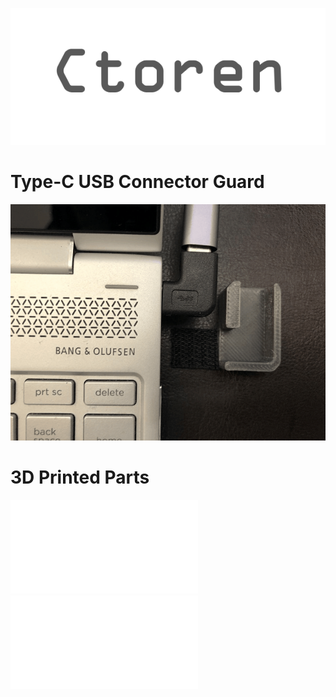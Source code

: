 ![Ctoren](img/ctoren.png)  
# Type-C USB Connector Guard  

![Ctoren](img/ctoren.gif)

# 3D Printed Parts
  
![Ctoren Right side STL file](3d/Ctoren_R.stl)  
![Ctoren Left Side STL file](3d/Ctreon_L.stl)  
